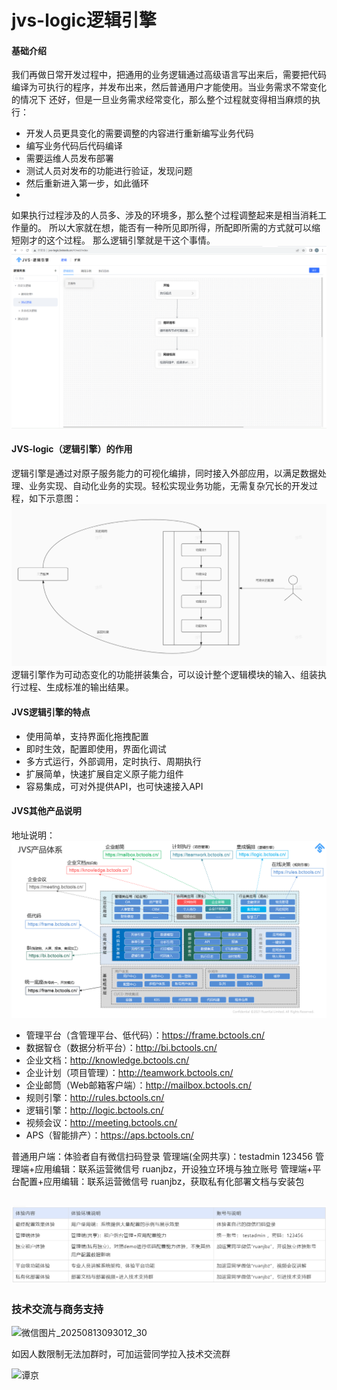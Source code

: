 # jvs-logic逻辑引擎

#### 基础介绍
我们再做日常开发过程中，把通用的业务逻辑通过高级语言写出来后，需要把代码编译为可执行的程序，并发布出来，然后普通用户才能使用。当业务需求不常变化的情况下 还好，但是一旦业务需求经常变化，那么整个过程就变得相当麻烦的执行：

- 开发人员更具变化的需要调整的内容进行重新编写业务代码
- 编写业务代码后代码编译
- 需要运维人员发布部署
- 测试人员对发布的功能进行验证，发现问题
- 然后重新进入第一步，如此循环
- 

如果执行过程涉及的人员多、涉及的环境多，那么整个过程调整起来是相当消耗工作量的。
所以大家就在想，能否有一种所见即所得，所配即所需的方式就可以缩短刚才的这个过程。 那么逻辑引擎就是干这个事情。
![输入图片说明](image.png)


#### JVS-logic（逻辑引擎）的作用

逻辑引擎是通过对原子服务能力的可视化编排，同时接入外部应用，以满足数据处理、业务实现、自动化业务的实现。轻松实现业务功能，无需复杂冗长的开发过程，如下示意图：
![输入图片说明](image1.png)
逻辑引擎作为可动态变化的功能拼装集合，可以设计整个逻辑模块的输入、组装执行过程、生成标准的输出结果。

#### JVS逻辑引擎的特点

- 使用简单，支持界面化拖拽配置
- 即时生效，配置即使用，界面化调试
- 多方式运行，外部调用，定时执行、周期执行
- 扩展简单，快速扩展自定义原子能力组件
- 容易集成，可对外提供API，也可快速接入API



#### JVS其他产品说明

地址说明：
![输入图片说明](img/%E4%BA%A4%E6%B5%81%E6%9D%90%E6%96%99202300405.png)
- 管理平台（含管理平台、低代码）：https://frame.bctools.cn/
- 数据智仓（数据分析平台）：http://bi.bctools.cn/
- 企业文档：http://knowledge.bctools.cn/
- 企业计划（项目管理）：http://teamwork.bctools.cn/
- 企业邮筒（Web邮箱客户端）：http://mailbox.bctools.cn/
- 规则引擎：http://rules.bctools.cn/
- 逻辑引擎：http://logic.bctools.cn/
- 视频会议：http://meeting.bctools.cn/
- APS（智能排产）：https://aps.bctools.cn/

普通用户端：体验者自有微信扫码登录
管理端(全网共享)：testadmin 123456
管理端+应用编辑：联系运营微信号 ruanjbz，开设独立环境与独立账号
管理端+平台配置+应用编辑：联系运营微信号 ruanjbz，获取私有化部署文档与安装包

![输入图片说明](img%E8%B4%A6%E5%8F%B7%E8%AF%B4%E6%98%8E.png)
- 



### 技术交流与商务支持

<img width="221" height="380" alt="微信图片_20250813093012_30" src="https://github.com/user-attachments/assets/5062cb02-1b38-4dc2-8ab2-1193972b3b80" />
























如因人数限制无法加群时，可加运营同学拉入技术交流群

![谭京](https://github.com/user-attachments/assets/7be12016-715f-494e-ab81-7b854e397888)


